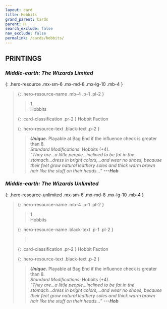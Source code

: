 ```yaml
---
layout: card
title: Hobbits
grand_parent: Cards
parent: H
search_exclude: false
nav_exclude: false
permalink: /cards/hobbits/
---
```


## PRINTINGS


### _Middle-earth: The Wizards Limited_

{: .hero-resource .mx-sm-6 .mx-md-8 .mx-lg-10 .mb-4 }
> {: .hero-resource-name .mb-4 .p-1 .pl-2 }
> > <div class="card-mp">1</div>
> > <div class="card-name">Hobbits</div>
>
> {: .card-classification .pr-2 }
> Hobbit Faction
>
> {: .hero-resource-text .black-text .p-2 }
> > _**Unique.**_ Playable at Bag End if the influence check is greater than 8.  <br>_Standard Modifications:_ Hobbits (+4). <br>_"They are...a little people...inclined to be fat in the stomach...dress in bright colors,...and wear no shoes, because their feet grow natural leathery soles and thick warm brown hair like the stuff on their heads...”_ ***---&#65279;Hob*** 
> 

### _Middle-earth: The Wizards Unlimited_

{: .hero-resource-unlimited .mx-sm-6 .mx-md-8 .mx-lg-10 .mb-4 }
> {: .hero-resource-name .mb-4 .p-1 .pl-2 }
> > <div class="card-mp">1</div>
> > <div class="card-name">Hobbits</div>
>
> {: .hero-resource-name .black-text .p-1 .pl-2 }
> > &nbsp;
>
> {: .card-classification .pr-2 }
> Hobbit Faction
>
> {: .hero-resource-text .black-text .p-2 }
> > _**Unique.**_ Playable at Bag End if the influence check is greater than 8.  <br>_Standard Modifications:_ Hobbits (+4). <br>_"They are...a little people...inclined to be fat in the stomach...dress in bright colors,...and wear no shoes, because their feet grow natural leathery soles and thick warm brown hair like the stuff on their heads...”_ ***---&#65279;Hob*** 
> 
